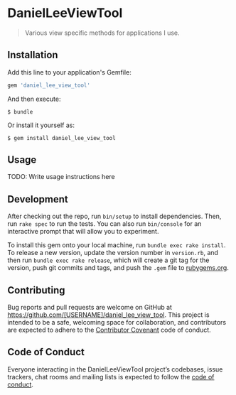 # DanielLeeViewTool

> Various view specific methods for applications I use.

## Installation

Add this line to your application's Gemfile:

```ruby
gem 'daniel_lee_view_tool'
```

And then execute:

    $ bundle

Or install it yourself as:

    $ gem install daniel_lee_view_tool

## Usage

TODO: Write usage instructions here

## Development

After checking out the repo, run `bin/setup` to install dependencies. Then, run `rake spec` to run the tests. You can also run `bin/console` for an interactive prompt that will allow you to experiment.

To install this gem onto your local machine, run `bundle exec rake install`. To release a new version, update the version number in `version.rb`, and then run `bundle exec rake release`, which will create a git tag for the version, push git commits and tags, and push the `.gem` file to [rubygems.org](https://rubygems.org).

## Contributing

Bug reports and pull requests are welcome on GitHub at https://github.com/[USERNAME]/daniel_lee_view_tool. This project is intended to be a safe, welcoming space for collaboration, and contributors are expected to adhere to the [Contributor Covenant](http://contributor-covenant.org) code of conduct.

## Code of Conduct

Everyone interacting in the DanielLeeViewTool project’s codebases, issue trackers, chat rooms and mailing lists is expected to follow the [code of conduct](https://github.com/[USERNAME]/daniel_lee_view_tool/blob/master/CODE_OF_CONDUCT.md).
